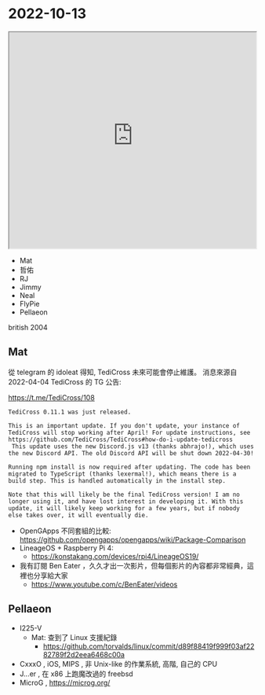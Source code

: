 # 2022-10-13

<iframe src="https://photos.hackingthursday.org/2022-2022-10-13" width="100%" height="440px"></iframe>

- Mat
- 哲佑
- RJ
- Jimmy
- Neal
- FlyPie
- Pellaeon

british 
2004 

## Mat

從 telegram 的 idoleat 得知, TediCross 未來可能會停止維護。
消息來源自 2022-04-04 TediCross 的 TG 公告:

https://t.me/TediCross/108

```
TediCross 0.11.1 was just released.

This is an important update. If you don't update, your instance of TediCross will stop working after April! For update instructions, see https://github.com/TediCross/TediCross#how-do-i-update-tedicross
 This update uses the new Discord.js v13 (thanks abhrajo!), which uses the new Discord API. The old Discord API will be shut down 2022-04-30!

Running npm install is now required after updating. The code has been migrated to TypeScript (thanks lexermal!), which means there is a build step. This is handled automatically in the install step.

Note that this will likely be the final TediCross version! I am no longer using it, and have lost interest in developing it. With this update, it will likely keep working for a few years, but if nobody else takes over, it will eventually die.
```

- OpenGApps 不同套組的比較: https://github.com/opengapps/opengapps/wiki/Package-Comparison
- LineageOS + Raspberry Pi 4:
    - https://konstakang.com/devices/rpi4/LineageOS19/
- 我有訂閱 Ben Eater ，久久才出一次影片，但每個影片的內容都非常經典，這裡也分享給大家
    - https://www.youtube.com/c/BenEater/videos

## Pellaeon

- I225-V
    - Mat: 查到了 Linux 支援紀錄
        - https://github.com/torvalds/linux/commit/d89f88419f999f03af2282789f2d2eea6468c00a
- CxxxO , iOS, MIPS , 非 Unix-like 的作業系統, 高階, 自己的 CPU
- J...er , 在 x86 上跑魔改過的 freebsd
- MicroG , https://microg.org/ 
